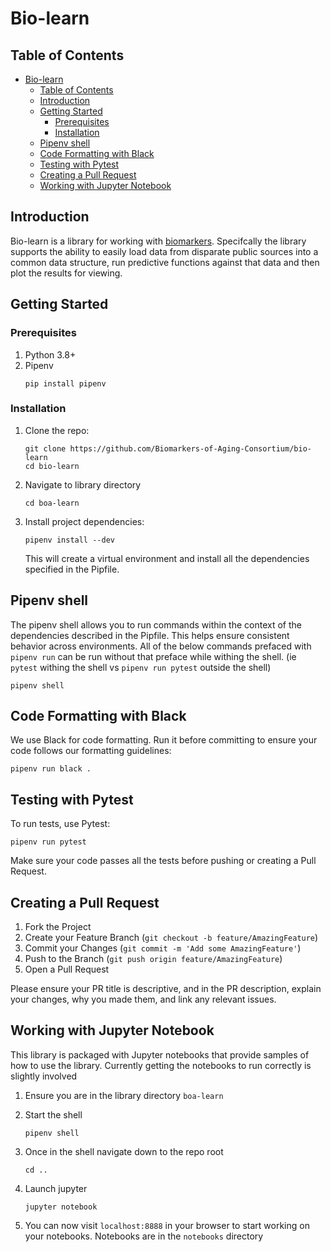 # Bio-learn

## Table of Contents
- [Bio-learn](#bio-learn)
  - [Table of Contents](#table-of-contents)
  - [Introduction](#introduction)
  - [Getting Started](#getting-started)
    - [Prerequisites](#prerequisites)
    - [Installation](#installation)
  - [Pipenv shell](#pipenv-shell)
  - [Code Formatting with Black](#code-formatting-with-black)
  - [Testing with Pytest](#testing-with-pytest)
  - [Creating a Pull Request](#creating-a-pull-request)
  - [Working with Jupyter Notebook](#working-with-jupyter-notebook)

## Introduction

Bio-learn is a library for working with [biomarkers](https://en.wikipedia.org/wiki/Biomarker). Specifcally the library supports the ability to easily load data from disparate public sources into a common data structure, run predictive functions against that data and then plot the results for viewing.

## Getting Started

### Prerequisites

1. Python 3.8+
2. Pipenv
    ```
    pip install pipenv
    ```

### Installation

1. Clone the repo:

    ```
    git clone https://github.com/Biomarkers-of-Aging-Consortium/bio-learn
    cd bio-learn
    ```
1. Navigate to library directory
    ```
    cd boa-learn
    ```
2. Install project dependencies:

    ```
    pipenv install --dev
    ```

    This will create a virtual environment and install all the dependencies specified in the Pipfile.

## Pipenv shell

The pipenv shell allows you to run commands within the context of the dependencies described in the Pipfile. This helps ensure consistent behavior across environments. All of the below commands prefaced with `pipenv run` can be run without that preface while withing the shell. (ie `pytest` withing the shell vs  `pipenv run pytest` outside the shell)

```
pipenv shell
```

## Code Formatting with Black

We use Black for code formatting. Run it before committing to ensure your code follows our formatting guidelines:

```
pipenv run black .
```

## Testing with Pytest

To run tests, use Pytest:

```
pipenv run pytest
```

Make sure your code passes all the tests before pushing or creating a Pull Request.

## Creating a Pull Request

1. Fork the Project
2. Create your Feature Branch (`git checkout -b feature/AmazingFeature`)
3. Commit your Changes (`git commit -m 'Add some AmazingFeature'`)
4. Push to the Branch (`git push origin feature/AmazingFeature`)
5. Open a Pull Request

Please ensure your PR title is descriptive, and in the PR description, explain your changes, why you made them, and link any relevant issues.

## Working with Jupyter Notebook

This library is packaged with Jupyter notebooks that provide samples of how to use the library. Currently getting the notebooks to run correctly is slightly involved

1. Ensure you are in the library directory `boa-learn`
2. Start the shell

    ```
    pipenv shell
    ```
3. Once in the shell navigate down to the repo root
    ```
    cd ..
    ```
4. Launch jupyter
    ```
    jupyter notebook
    ```
5. You can now visit `localhost:8888` in your browser to start working on your notebooks. Notebooks are in the `notebooks` directory

